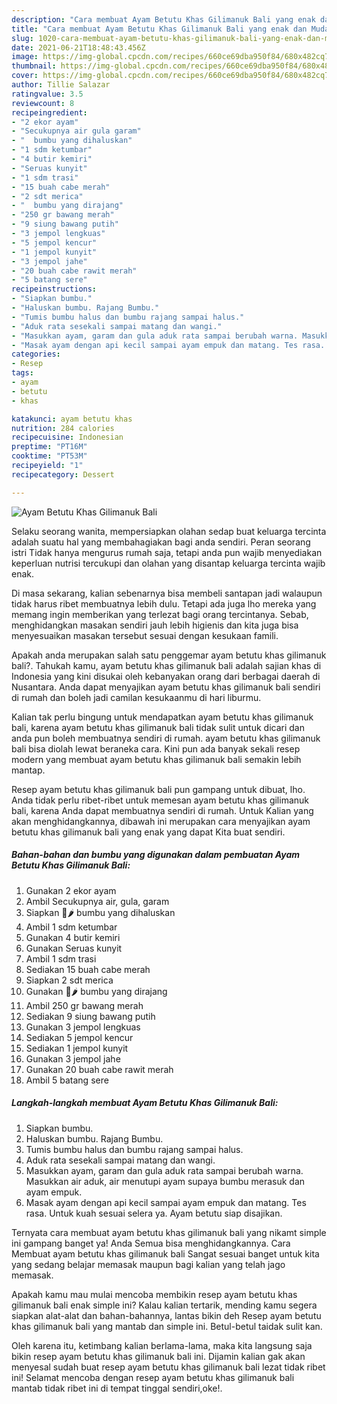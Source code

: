 ```yaml
---
description: "Cara membuat Ayam Betutu Khas Gilimanuk Bali yang enak dan Mudah Dibuat"
title: "Cara membuat Ayam Betutu Khas Gilimanuk Bali yang enak dan Mudah Dibuat"
slug: 1020-cara-membuat-ayam-betutu-khas-gilimanuk-bali-yang-enak-dan-mudah-dibuat
date: 2021-06-21T18:48:43.456Z
image: https://img-global.cpcdn.com/recipes/660ce69dba950f84/680x482cq70/ayam-betutu-khas-gilimanuk-bali-foto-resep-utama.jpg
thumbnail: https://img-global.cpcdn.com/recipes/660ce69dba950f84/680x482cq70/ayam-betutu-khas-gilimanuk-bali-foto-resep-utama.jpg
cover: https://img-global.cpcdn.com/recipes/660ce69dba950f84/680x482cq70/ayam-betutu-khas-gilimanuk-bali-foto-resep-utama.jpg
author: Tillie Salazar
ratingvalue: 3.5
reviewcount: 8
recipeingredient:
- "2 ekor ayam"
- "Secukupnya air gula garam"
- "  bumbu yang dihaluskan"
- "1 sdm ketumbar"
- "4 butir kemiri"
- "Seruas kunyit"
- "1 sdm trasi"
- "15 buah cabe merah"
- "2 sdt merica"
- "  bumbu yang dirajang"
- "250 gr bawang merah"
- "9 siung bawang putih"
- "3 jempol lengkuas"
- "5 jempol kencur"
- "1 jempol kunyit"
- "3 jempol jahe"
- "20 buah cabe rawit merah"
- "5 batang sere"
recipeinstructions:
- "Siapkan bumbu."
- "Haluskan bumbu. Rajang Bumbu."
- "Tumis bumbu halus dan bumbu rajang sampai halus."
- "Aduk rata sesekali sampai matang dan wangi."
- "Masukkan ayam, garam dan gula aduk rata sampai berubah warna. Masukkan air aduk, air menutupi ayam supaya bumbu merasuk dan ayam empuk."
- "Masak ayam dengan api kecil sampai ayam empuk dan matang. Tes rasa. Untuk kuah sesuai selera ya. Ayam betutu siap disajikan."
categories:
- Resep
tags:
- ayam
- betutu
- khas

katakunci: ayam betutu khas 
nutrition: 284 calories
recipecuisine: Indonesian
preptime: "PT16M"
cooktime: "PT53M"
recipeyield: "1"
recipecategory: Dessert

---
```



![Ayam Betutu Khas Gilimanuk Bali](https://img-global.cpcdn.com/recipes/660ce69dba950f84/680x482cq70/ayam-betutu-khas-gilimanuk-bali-foto-resep-utama.jpg)

Selaku seorang wanita, mempersiapkan olahan sedap buat keluarga tercinta adalah suatu hal yang membahagiakan bagi anda sendiri. Peran seorang istri Tidak hanya mengurus rumah saja, tetapi anda pun wajib menyediakan keperluan nutrisi tercukupi dan olahan yang disantap keluarga tercinta wajib enak.

Di masa  sekarang, kalian sebenarnya bisa membeli santapan jadi walaupun tidak harus ribet membuatnya lebih dulu. Tetapi ada juga lho mereka yang memang ingin memberikan yang terlezat bagi orang tercintanya. Sebab, menghidangkan masakan sendiri jauh lebih higienis dan kita juga bisa menyesuaikan masakan tersebut sesuai dengan kesukaan famili. 



Apakah anda merupakan salah satu penggemar ayam betutu khas gilimanuk bali?. Tahukah kamu, ayam betutu khas gilimanuk bali adalah sajian khas di Indonesia yang kini disukai oleh kebanyakan orang dari berbagai daerah di Nusantara. Anda dapat menyajikan ayam betutu khas gilimanuk bali sendiri di rumah dan boleh jadi camilan kesukaanmu di hari liburmu.

Kalian tak perlu bingung untuk mendapatkan ayam betutu khas gilimanuk bali, karena ayam betutu khas gilimanuk bali tidak sulit untuk dicari dan anda pun boleh membuatnya sendiri di rumah. ayam betutu khas gilimanuk bali bisa diolah lewat beraneka cara. Kini pun ada banyak sekali resep modern yang membuat ayam betutu khas gilimanuk bali semakin lebih mantap.

Resep ayam betutu khas gilimanuk bali pun gampang untuk dibuat, lho. Anda tidak perlu ribet-ribet untuk memesan ayam betutu khas gilimanuk bali, karena Anda dapat membuatnya sendiri di rumah. Untuk Kalian yang akan menghidangkannya, dibawah ini merupakan cara menyajikan ayam betutu khas gilimanuk bali yang enak yang dapat Kita buat sendiri.

<!--inarticleads1-->

##### Bahan-bahan dan bumbu yang digunakan dalam pembuatan Ayam Betutu Khas Gilimanuk Bali:

1. Gunakan 2 ekor ayam
1. Ambil Secukupnya air, gula, garam
1. Siapkan  🧄🌶 bumbu yang dihaluskan
1. Ambil 1 sdm ketumbar
1. Gunakan 4 butir kemiri
1. Gunakan Seruas kunyit
1. Ambil 1 sdm trasi
1. Sediakan 15 buah cabe merah
1. Siapkan 2 sdt merica
1. Gunakan  🧄🌶 bumbu yang dirajang
1. Ambil 250 gr bawang merah
1. Sediakan 9 siung bawang putih
1. Gunakan 3 jempol lengkuas
1. Sediakan 5 jempol kencur
1. Sediakan 1 jempol kunyit
1. Gunakan 3 jempol jahe
1. Gunakan 20 buah cabe rawit merah
1. Ambil 5 batang sere




<!--inarticleads2-->

##### Langkah-langkah membuat Ayam Betutu Khas Gilimanuk Bali:

1. Siapkan bumbu.
1. Haluskan bumbu. Rajang Bumbu.
1. Tumis bumbu halus dan bumbu rajang sampai halus.
1. Aduk rata sesekali sampai matang dan wangi.
1. Masukkan ayam, garam dan gula aduk rata sampai berubah warna. Masukkan air aduk, air menutupi ayam supaya bumbu merasuk dan ayam empuk.
1. Masak ayam dengan api kecil sampai ayam empuk dan matang. Tes rasa. Untuk kuah sesuai selera ya. Ayam betutu siap disajikan.




Ternyata cara membuat ayam betutu khas gilimanuk bali yang nikamt simple ini gampang banget ya! Anda Semua bisa menghidangkannya. Cara Membuat ayam betutu khas gilimanuk bali Sangat sesuai banget untuk kita yang sedang belajar memasak maupun bagi kalian yang telah jago memasak.

Apakah kamu mau mulai mencoba membikin resep ayam betutu khas gilimanuk bali enak simple ini? Kalau kalian tertarik, mending kamu segera siapkan alat-alat dan bahan-bahannya, lantas bikin deh Resep ayam betutu khas gilimanuk bali yang mantab dan simple ini. Betul-betul taidak sulit kan. 

Oleh karena itu, ketimbang kalian berlama-lama, maka kita langsung saja bikin resep ayam betutu khas gilimanuk bali ini. Dijamin kalian gak akan menyesal sudah buat resep ayam betutu khas gilimanuk bali lezat tidak ribet ini! Selamat mencoba dengan resep ayam betutu khas gilimanuk bali mantab tidak ribet ini di tempat tinggal sendiri,oke!.

